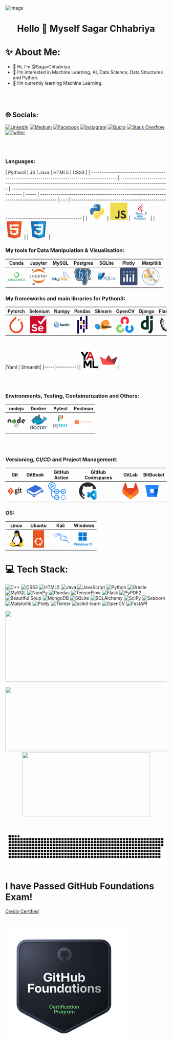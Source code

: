 ![image](https://github.com/user-attachments/assets/2af29d74-629a-45c2-9f8b-bb3551138679)

<h1 align="center">Hello 👋 Myself Sagar Chhabriya<h1/>
  
# ✨ About Me: 
- 👋 Hi, I’m @SagarChhabriya
- 👀 I’m interested in Machine Learning, AI, Data Science, Data Structures and Python.
- 🌱 I’m currently learning Machine Learning.
<!-- - 💞️ I’m looking to collaborate on ...
<!-- - 📫 How to reach me ... -->
<!-- -😄 Pronouns: He/Him -->
<!-- - ⚡ Fun fact: ___ -->

<br></br>

## 🌐 Socials:

[![LinkedIn](https://img.shields.io/badge/LinkedIn-%230077B5.svg?logo=linkedin&logoColor=white)](https://www.linkedin.com/in/sagar-chhabriya/)
[![Medium](https://img.shields.io/badge/Medium-12100E?logo=medium&logoColor=white)](https://medium.com/@sagarchhabriya33)
[![Facebook](https://img.shields.io/badge/Facebook-%231877F2.svg?logo=Facebook&logoColor=white)](https://web.facebook.com/sagar.chhabriya.71)
[![Instagram](https://img.shields.io/badge/Instagram-%23E4405F.svg?logo=Instagram&logoColor=white)](https://www.instagram.com/sagar.chhabriya7327/)
[![Quora](https://img.shields.io/badge/Quora-%23B92B27.svg?logo=Quora&logoColor=white)](https://www.quora.com/profile/Sagar-Chhabriya-5)
[![Stack Overflow](https://img.shields.io/badge/-Stackoverflow-FE7A16?logo=stack-overflow&logoColor=white)](https://stackoverflow.com/users/26491667/sagar-chhabriya)
[![Twitter](https://img.shields.io/badge/Twitter-%231DA1F2.svg?logo=Twitter&logoColor=white)](https://twitter.com/SagarChhabriya)

<br></br>

### Languages:

| Python3                                                                                    | JS                                                                                                    | Java                                                                                | HTML5 | CSS3                                                                                   |
| ------------------------------------------------------------------------------------------ | ----------------------------------------------------------------------------------------------------- | ----------------------------------------------------------------------------------- | ----- | -------------------------------------------------------------------------------------- | --- | ----------------------------------------------------------------------------------- |
| <img src="icons\python-original.svg" title="Python"  alt="Python" width="55" height="55"/> | <img src="icons\javascript-original.svg" title="JavaScript" alt="JavaScript" width="55" height="55"/> | <img src="icons\java-original.svg" title="Java" alt="Java" width="55" height="55"/> |       | <img src="icons\html5-original.svg" title="HTML5" alt="HTML5" width="55" height="55"/> |     | <img src="icons\css3-original.svg" title="CSS3" alt="CSS3" width="55" height="55"/> |

### My tools for Data Manipulation & Visualisation:

| Conda                                                                                                 | Jupyter                                                                                               | MySQL                                                                                           | Postgres                                                                              | SQLite                                                                                             | Plotly                                                                                   | Matpltlib                                                                                    |
| ----------------------------------------------------------------------------------------------------- | ----------------------------------------------------------------------------------------------------- | ----------------------------------------------------------------------------------------------- | ------------------------------------------------------------------------------------- | -------------------------------------------------------------------------------------------------- | ---------------------------------------------------------------------------------------- | -------------------------------------------------------------------------------------------- |
| <img src="icons/anaconda-original-wordmark.svg" title="Anaconda" alt="Conda" width="55" height="55"/> | <img src="icons/jupyter-original-wordmark.svg" title="Jupiter" alt="Jupiter" width="55" height="55"/> | <img src="icons/mysql-original-wordmark.svg" title="MySQL" alt="MySQL" width="55" height="55"/> | <img src="icons/postgresql-original.svg" title="pg" alt="pg" width="55" height="55"/> | <img src="icons/sqlite-original-wordmark.svg" title="SQLite" alt="SQLite" width="55" height="55"/> | <img src="icons/plotly-original.svg" title="plotly" alt="pltly" width="55" height="55"/> | <img src="icons/matplotlib-original.svg" title="plotly" alt="pltly" width="55" height="55"/> |

### My frameworks and main libraries for Python3:

| Pytorch                                                                                       | Selenium                                                                                         | Numpy                                                                                           | Pandas                                                                                    | Sklearn                                                                                          | OpenCV                                                                              | Django                                                                                 | Flask                                                                                  | JSON                                                                                | Mongoose                                                                                        | SqlAlchemy                                                                                            |
| --------------------------------------------------------------------------------------------- | ------------------------------------------------------------------------------------------------ | ----------------------------------------------------------------------------------------------- | ----------------------------------------------------------------------------------------- | ------------------------------------------------------------------------------------------------ | ----------------------------------------------------------------------------------- | -------------------------------------------------------------------------------------- | -------------------------------------------------------------------------------------- | ----------------------------------------------------------------------------------- | ----------------------------------------------------------------------------------------------- | ----------------------------------------------------------------------------------------------------- |
| <img src="icons/pytorch-original.svg" title="Pytorch"  alt="Pytorch" width="55" height="55"/> | <img src="icons/selenium-original.svg" title="Selenium"  alt="Selenium" width="55" height="55"/> | <img src="icons/numpy-original-wordmark.svg" title="Numpy" alt="Numpy" width="55" height="55"/> | <img src="icons/pandas-original.svg" title="Pandas" alt="Pandas" width="55" height="55"/> | <img src="icons/scikitlearn-original.svg" title="sklearn" alt="sklearn" width="55" height="55"/> | <img src="icons/opencv-original.svg" title="mpl" alt="mpl" width="55" height="55"/> | <img src="icons/django-plain.svg" title="django" alt="django" width="55" height="55"/> | <img src="icons/flask-original.svg" title="flask" alt="flask" width="55" height="55"/> | <img src="icons/json-original.svg" title="json" alt="json" width="55" height="55"/> | <img src="icons/mongoose-original.svg" title="mongoose" alt="mongoose" width="55" height="55"/> | <img src="icons/sqlalchemy-original.svg" title="sqlalchemy" alt="sqlalchemy" width="55" height="55"/> |

<br><br>
|Yaml | Streamlit|
|-----|----------|
|<img src="icons/yaml-original.svg" title="yaml" alt="yaml" width="55" height="55"/>|<img src="icons/streamlit-original.svg" title="streamlit" alt="streamlit" width="55" height="55"/>|

<br></br>

### Environments, Testing, Containerization and Others:

| nodejs                                                                                             | Docker                                                                                             | Pytest                                                                                             | Postman                                                                                               |
| -------------------------------------------------------------------------------------------------- | -------------------------------------------------------------------------------------------------- | -------------------------------------------------------------------------------------------------- | ----------------------------------------------------------------------------------------------------- |
| <img src="icons/nodejs-original-wordmark.svg" title="nodejs" alt="NodeJS" width="55" height="55"/> | <img src="icons/docker-original-wordmark.svg" title="Docker" alt="Docker" width="55" height="55"/> | <img src="icons/pytest-original-wordmark.svg" title="pytest" alt="pytest" width="55" height="55"/> | <img src="icons/postman-original-wordmark.svg" title="Postman" alt="Postman" width="55" height="55"/> |

<br><br>

### Versioning, CI/CD and Project Management:

| Git                                                                                       | GitBook                                                                                      | GitHub Action                                                                                                   | GitHub Codespaces                                                                                                       | GitLab                                                                                    | BitBucket                                                                                          |
| ----------------------------------------------------------------------------------------- | -------------------------------------------------------------------------------------------- | --------------------------------------------------------------------------------------------------------------- | ----------------------------------------------------------------------------------------------------------------------- | ----------------------------------------------------------------------------------------- | -------------------------------------------------------------------------------------------------- |
| <img src="icons/git-original-wordmark.svg" title="Git" alt="Git" width="55" height="55"/> | <img src="icons/gitbook-original.svg" title="GitBook" alt="GitBook" width="55" height="55"/> | <img src="icons/githubactions-original.svg" title="GitHubActions" alt="GitHub Actions" width="55" height="55"/> | <img src="icons/githubcodespaces-original.svg" title="GitHubCodeSpaces" alt="GitHubCodeSpaces" width="55" height="55"/> | <img src="icons/gitlab-original.svg" title="GitLab" alt="GitLab" width="55" height="55"/> | <img src="icons/bitbucket-original.svg" title="BitBucket" alt="BitBucket" width="55" height="55"/> |

### OS:

| Linux                                                                                  | Ubuntu                                                                                    | Kali                                                                                                | Windows                                                                                                                                            |
| -------------------------------------------------------------------------------------- | ----------------------------------------------------------------------------------------- | --------------------------------------------------------------------------------------------------- | -------------------------------------------------------------------------------------------------------------------------------------------------- |
| <img src="icons/linux-original.svg" title="Linux" alt="Linux" width="55" height="55"/> | <img src="icons/ubuntu-original.svg" title="Ubuntu" alt="Ubuntu" width="55" height="55"/> | <img src="icons/kalilinux-original-wordmark.svg" title="Linux" alt="Linux" width="55" height="55"/> | <img src="icons/windows11-original-wordmark.svg" title="Windows" alt="Windowsc:\Users\Mr Sagar Kumar\Downloads\snake.svg" width="55" height="55"/> |

# 💻 Tech Stack:

![C++](https://img.shields.io/badge/c++-%2300599C.svg?style=for-the-badge&logo=c%2B%2B&logoColor=white)
![CSS3](https://img.shields.io/badge/css3-%231572B6.svg?style=for-the-badge&logo=css3&logoColor=white)
![HTML5](https://img.shields.io/badge/html5-%23E34F26.svg?style=for-the-badge&logo=html5&logoColor=white)
![Java](https://img.shields.io/badge/java-%23ED8B00.svg?style=for-the-badge&logo=openjdk&logoColor=white)
![JavaScript](https://img.shields.io/badge/javascript-%23323330.svg?style=for-the-badge&logo=javascript&logoColor=%23F7DF1E)
![Python](https://img.shields.io/badge/python-3670A0?style=for-the-badge&logo=python&logoColor=ffdd54)
![Oracle](https://img.shields.io/badge/Oracle-F80000?style=for-the-badge&logo=oracle&logoColor=white)
![MySQL](https://img.shields.io/badge/mysql-%2300000f.svg?style=for-the-badge&logo=mysql&logoColor=white)
![NumPy](https://img.shields.io/badge/NumPy-%23013243.svg?style=for-the-badge&logo=numpy&logoColor=white)
![Pandas](https://img.shields.io/badge/Pandas-%23150458.svg?style=for-the-badge&logo=pandas&logoColor=white)
![TensorFlow](https://img.shields.io/badge/TensorFlow-%23FF6F00.svg?style=for-the-badge&logo=tensorflow&logoColor=white)
![Flask](https://img.shields.io/badge/Flask-%23000.svg?style=for-the-badge&logo=flask&logoColor=white)
![PyPDF2](https://img.shields.io/badge/PyPDF2-%23FFD43B.svg?style=for-the-badge&logoColor=white)
![Beautiful Soup](https://img.shields.io/badge/Beautiful%20Soup-%234EAA25.svg?style=for-the-badge&logoColor=white)
![MongoDB](https://img.shields.io/badge/MongoDB-%234EA94B.svg?style=for-the-badge&logo=mongodb&logoColor=white)
![SQLite](https://img.shields.io/badge/SQLite-%2307405E.svg?style=for-the-badge&logo=sqlite&logoColor=white)
![SQLAlchemy](https://img.shields.io/badge/SQLAlchemy-%23FF4B4B.svg?style=for-the-badge&logoColor=white)
![SciPy](https://img.shields.io/badge/SciPy-%230C55A5.svg?style=for-the-badge&logo=scipy&logoColor=white)
![Seaborn](https://img.shields.io/badge/Seaborn-%2343B02A.svg?style=for-the-badge&logoColor=white)
![Matplotlib](https://img.shields.io/badge/Matplotlib-%23F37626.svg?style=for-the-badge&logo=matplotlib&logoColor=white)
![Plotly](https://img.shields.io/badge/Plotly-%233F4F75.svg?style=for-the-badge&logo=plotly&logoColor=white)
![Tkinter](https://img.shields.io/badge/Tkinter-%2345B8D8.svg?style=for-the-badge&logoColor=white)
![scikit-learn](https://img.shields.io/badge/scikit--learn-%23F7931E.svg?style=for-the-badge&logo=scikit-learn&logoColor=white)
![OpenCV](https://img.shields.io/badge/OpenCV-%23FF6F00.svg?style=for-the-badge&logo=opencv&logoColor=white)
![FastAPI](https://img.shields.io/badge/FastAPI-%2307405E.svg?style=for-the-badge&logoColor=white)

<!---
### It's not technology, but I use it. The section will be changed soon.:
  <img src="https://github.com/devicons/devicon/blob/master/icons/latex/latex-original.svg" title="Latex" alt="Latex" width="40" width="30" height="30"/>
  <img src="https://github.com/devicons/devicon/blob/master/icons/ssh/ssh-original.svg" title="ssh" alt="ssh" width="30" height="30"/>
  <img src="https://github.com/devicons/devicon/blob/master/icons/xml/xml-original.svg" title="xml" alt="xml" width="30" height="30"/>
  <img src="https://github.com/devicons/devicon/blob/master/icons/yaml/yaml-original.svg" title="yaml" alt="yaml" width="30" height="30"/>
  <img src="https://github.com/devicons/devicon/blob/master/icons/json/json-original.svg" title="json" alt="json" width="30" height="30"/>
  <img src="https://github.com/devicons/devicon/blob/master/icons/vscode/vscode-original-wordmark.svg" title="vsc" alt="vsc" width="30" height="30"/>
  <img src="https://github.com/devicons/devicon/blob/master/icons/pycharm/pycharm-original.svg" title="PC" alt="PC" width="30" height="30"/>
  <img src="https://github.com/devicons/devicon/blob/master/icons/clion/clion-original.svg" title="cl" alt="CL" width="30" height="30"/>
  <img src="https://github.com/devicons/devicon/blob/master/icons/datagrip/datagrip-original.svg" title="dg" alt="dg" width="30" height="30"/>
  <img src="https://github.com/devicons/devicon/blob/master/icons/gitlab/gitlab-original-wordmark.svg" title="GitLab" alt="GitLab" width="30" height="30"/>
  <img src="https://github.com/devicons/devicon/blob/master/icons/confluence/confluence-original-wordmark.svg" title="Confluence" alt="Confluence" width="30" height="30"/>
  <img src="https://github.com/devicons/devicon/blob/master/icons/jira/jira-original-wordmark.svg" title="Jira" alt="Jira" width="30" height="30"/>


--->
<!---
# 📊 GitHub Stats:
![](https://github-readme-stats.vercel.app/api?username=SagarChhabriya&theme=dark&hide_border=false&include_all_commits=true&count_private=false)<br/>
<br></br>

![](https://github-readme-streak-stats.herokuapp.com/?user=SagarChhabriya&theme=dark&hide_border=false)<br/>
<br></br>

![](https://github-readme-stats.vercel.app/api/top-langs/?username=SagarChhabriya&theme=dark&hide_border=false&include_all_commits=true&count_private=false&layout=compact)
<br></br>

## 🏆 GitHub Trophies
![](https://github-profile-trophy.vercel.app/?username=SagarChhabriya&theme=radical&no-frame=true&no-bg=true&margin-w=4)
<br></br>

<!---
### 🔝 Top Contributed Repo
![](https://github-contributor-stats.vercel.app/api?username=SagarChhabriya&limit=5&theme=dark&combine_all_yearly_contributions=true)
<br></br>
--->

<p align="center">
  <img width="800" height="220" src="https://streak-stats.demolab.com?user=SagarChhabriya&theme=highcontrast&hide_border=true&border_radius=5&card_width=800">
</p>

<p align="center">
  <img width="600" height="200" src="https://github-readme-stats.vercel.app/api?username=SagarChhabriya&show_icons=true&theme=vision-friendly-dark">
  <img width="400" height="200" src="https://github-readme-stats.vercel.app/api/top-langs/?username=SagarChhabriya&size_weight=0.5&count_weight=0.3&layout=compact&theme=vision-friendly-dark">
</p>
 
<div id="header" align="center">
  <img src="https://komarev.com/ghpvc/?username=SagarChhabriya&style=for-the-badge&color=orange" alt=""/>
</div>

<p align="center">
 <img width="1000" src="icons/github-snake.svg" alt="snake"/>
</p>

# I have Passed GitHub Foundations Exam!

[Credly Certified](https://www.credly.com/badges/ad76b653-1048-4090-bcf6-605bf97148ad/print)

<br><br>
![alt text](icons/image.png)

<!---
SagarChhabriya/SagarChhabriya is a ✨ special ✨ repository because its `README.md` (this file) appears on your GitHub profile.
You can click the Preview link to take a look at your changes.
--->
